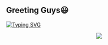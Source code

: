 <h2>Greeting Guys😃</h2>

<a href="https://git.io/typing-svg">
<img src="https://readme-typing-svg.demolab.com?font=Poppins&weight=500&size=24&duration=4400&color=9F97F7&center=true&vCenter=true&multiline=true&random=false&width=1000&height=85&lines=Hello+There%F0%9F%91%8B%F0%9F%8F%BD;My+Name+is+Daffa+Fikri+Alfiansyah" alt="Typing SVG" />
</a>

<p align="center">
  <a href="https://skillicons.dev">
    <img src="https://skillicons.dev/icons?i=html,css,js,php,mysql,figma,gmail,xd,instagram,tailwind,bootstrap,git,github,kotlin,androidstudio" />
  </a>
</p>
<!--
**DaffaFikriAL/DaffaFikriAL** is a ✨ _special_ ✨ repository because its `README.md` (this file) appears on your GitHub profile.

Here are some ideas to get you started:

- 🔭 I’m currently working on ...
- 🌱 I’m currently learning ...
- 👯 I’m looking to collaborate on ...
- 🤔 I’m looking for help with ...
- 💬 Ask me about ...
- 📫 How to reach me: ...
- 😄 Pronouns: ...
- ⚡ Fun fact: ...
-->
